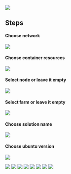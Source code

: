 ![](./img/ubuntu_1.png)

## Steps

#### Choose network

![](./img/ubuntu_2.png)

#### Choose container resources

![](./img/ubuntu_3.png)

#### Select node or leave it empty

![](./img/ubuntu_4.png)

#### Select farm or leave it empty

![](./img/ubuntu_5.png)

#### Choose solution name

![](./img/ubuntu_6.png)

#### Choose ubuntu version

![](./img/ubuntu_7.png)


![](./img/ubuntu_8.png)
![](./img/ubuntu_9.png)
![](./img/ubuntu_10.png)
![](./img/ubuntu_11.png)
![](./img/ubuntu_12.png)
![](./img/ubuntu_13.png)
![](./img/ubuntu_14.png)
![](./img/ubuntu_15.jpg)